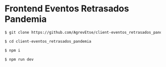 # Frontend Eventos Retrasados Pandemia

```bash
$ git clone https://github.com/AgrevEtse/client-eventos_retrasados_pandemia.git

$ cd client-eventos_retrasados_pandemia

$ npm i

$ npm run dev
```